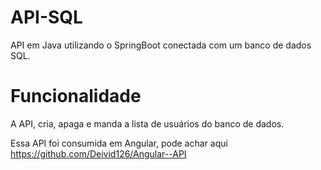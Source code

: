 # API-SQL
API em Java utilizando o SpringBoot conectada com um banco de dados SQL.

# Funcionalidade

A API, cria, apaga e manda a lista de usuários do banco de dados.

Essa API foi consumida em Angular, pode achar aqui https://github.com/Deivid126/Angular--API
